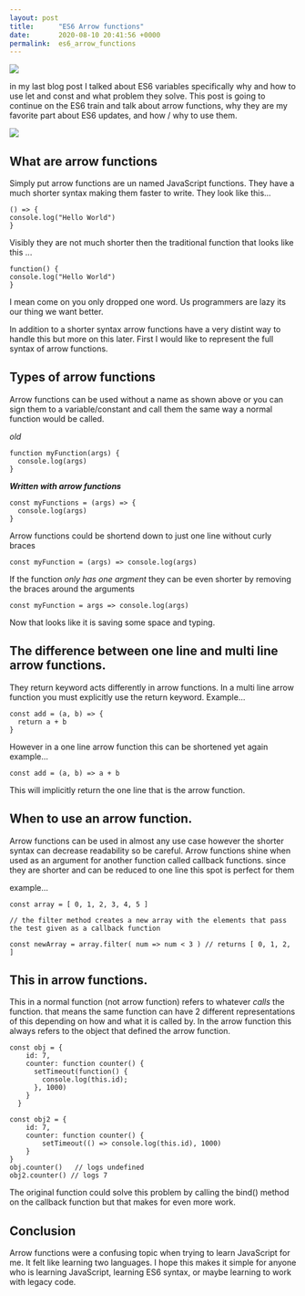```yaml
---
layout: post
title:      "ES6 Arrow functions"
date:       2020-08-10 20:41:56 +0000
permalink:  es6_arrow_functions
---
```



![](https://i.morioh.com/200713/73e1839f.jpg)

in my last blog post I talked about ES6 variables specifically why and how to use let and const and what problem they solve. This post is going to continue on the ES6 train and talk about arrow functions, why they are my favorite part about ES6 updates, and how / why to use them.

![](https://media.giphy.com/media/hujejOtss7zG0/giphy.gif)

## What are arrow functions
Simply put arrow functions are un named JavaScript functions. They have a much shorter syntax making them faster to write. They look like this...

```
() => {
console.log("Hello World")
}
```

Visibly they are not much shorter then the traditional function that looks like this ...

```
function() {
console.log("Hello World")
}
```

I mean come on you only dropped one word. Us programmers are lazy its our thing we want better.

In addition to a shorter syntax arrow functions have a very distint way to handle this but more on this later. First I would like to represent the full syntax of arrow functions. 

## Types of arrow functions
Arrow functions can be used without a name as shown above or you can sign them to a variable/constant and call them the same way a normal function would be called. 

*old*
```
function myFunction(args) {
  console.log(args)
}
```

***Written with arrow functions***
```
const myFunctions = (args) => {
  console.log(args)
}
```

Arrow functions could be shortend down to just one line without curly braces
```
const myFunction = (args) => console.log(args)
```

If the function *only has one argment* they can be even shorter by removing the braces around the arguments
```
const myFunction = args => console.log(args)
```

Now that looks like it is saving some space and typing.

## The difference between one line and multi line arrow functions.
They return keyword acts differently in arrow functions. In a multi line arrow function you must explicitly use the return keyword. Example...

```
const add = (a, b) => {
  return a + b
}
```

However in a one line arrow function this can be shortened yet again example...

```
const add = (a, b) => a + b
```

This will implicitly return the one line that is the arrow function. 

## When to use an arrow function. 
Arrow functions can be used in almost any use case however the shorter syntax can decrease readability so be careful. Arrow functions shine when used as an argument for another function called callback functions. since they are shorter and can be reduced to one line this spot is perfect for them

example...

```
const array = [ 0, 1, 2, 3, 4, 5 ]

// the filter method creates a new array with the elements that pass the test given as a callback function

const newArray = array.filter( num => num < 3 ) // returns [ 0, 1, 2, ]
```

## This in arrow functions.
This in a normal function (not arrow function) refers to whatever *calls* the function. that means the same function can have 2 different representations of this depending on how and what it is called by. In the arrow function this always refers to the object that defined the arrow function.

```
const obj = {
    id: 7,
    counter: function counter() {
      setTimeout(function() {
        console.log(this.id);
      }, 1000)
    }
  }

const obj2 = {
    id: 7,
    counter: function counter() {
        setTimeout(() => console.log(this.id), 1000)
    }
}
obj.counter()   // logs undefined
obj2.counter() // logs 7
```

The original function could solve this problem by calling the bind() method on the callback function but that makes for even more work. 

## Conclusion
Arrow functions were a confusing topic when trying to learn JavaScript for me. It felt like learning two languages. I hope this makes it simple for anyone who is learning JavaScript, learning ES6 syntax, or maybe learning to work with legacy code. 
